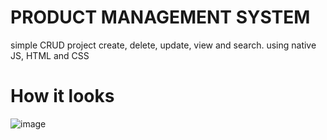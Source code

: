 # PRODUCT MANAGEMENT SYSTEM

simple CRUD project create, delete, update, view and search.
using native JS, HTML and CSS

# How it looks

![image](https://github.com/Yahia882/Product-management-system/assets/139001479/265cbdd1-113b-4585-beab-e80f412d5200)
